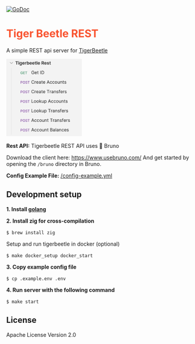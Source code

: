 [![GoDoc](https://pkg.go.dev/badge/github.com/lil5/tigerbeetle_api?status.svg)](https://pkg.go.dev/github.com/lil5/tigerbeetle_api?tab=doc)

<h1 style="color:#f9532f">Tiger Beetle REST</h1>

A simple REST api server for [TigerBeetle](https://tigerbeetle.com/)

<img width=200 src="/screenshot_bruno.webp">

**Rest API:** Tigerbeetle REST API uses 🐶 Bruno

Download the client here: https://www.usebruno.com/
And get started by opening the `/bruno` directory in Bruno.

**Config Example File:** [/config-example.yml](/config-example.yml)

## Development setup

**1. Install [golang](https://go.dev/)**

**2. Install zig for cross-compilation**

```
$ brew install zig
```

Setup and run tigerbeetle in docker (optional)

```
$ make docker_setup docker_start
```

**3. Copy example config file**

```
$ cp .example.env .env
```

**4. Run server with the following command**

```
$ make start
```

## License

Apache License Version 2.0